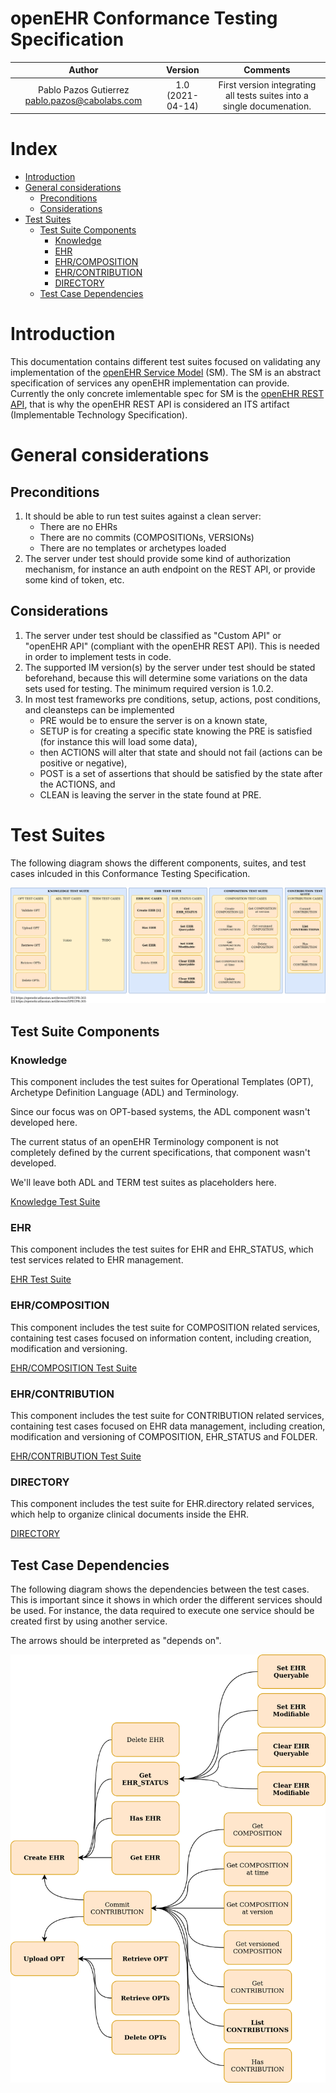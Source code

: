 # openEHR Conformance Testing Specification


| Author                                           | Version          | Comments                                         |
|:------------------------------------------------:|:----------------:|:------------------------------------------------:|
| Pablo Pazos Gutierrez <pablo.pazos@cabolabs.com> | 1.0 (2021-04-14) | First version integrating all tests suites into a single documenation.     |


# Index
<!-- 
  $ git clone https://github.com/Chris3606/TOC-Generator
  $ cd TOC-Generator
  $ python tocgen.py ../ehrbase/doc/conformance_testing
-->
<!--ts-->
- [Introduction](#introduction)
- [General considerations](#general-considerations)
  - [Preconditions](#preconditions)
  - [Considerations](#considerations)
- [Test Suites](#test-suites)
  - [Test Suite Components](#test-suite-components)
    - [Knowledge](#knowledge)
    - [EHR](#ehr)
    - [EHR/COMPOSITION](#ehrcomposition)
    - [EHR/CONTRIBUTION](#ehrcontribution)
    - [DIRECTORY](#directory)
  - [Test Case Dependencies](#test-case-dependencies)
<!--te-->


# Introduction

This documentation contains different test suites focused on validating any implementation of the [openEHR Service Model](https://specifications.openehr.org/releases/SM/latest/openehr_platform.html) (SM). The SM is an abstract specification of services any openEHR implementation can provide. Currently the only concrete imlementable spec for SM is the [openEHR REST API](https://specifications.openehr.org/releases/ITS-REST/latest), that is why the openEHR REST API is considered an ITS artifact (Implementable Technology Specification).


# General considerations

## Preconditions

1. It should be able to run test suites against a clean server:
   - There are no EHRs
   - There are no commits (COMPOSITIONs, VERSIONs)
   - There are no templates or archetypes loaded
2. The server under test should provide some kind of authorization mechanism, for instance an auth endpoint on the REST API, or provide some kind of token, etc.


## Considerations

1. The server under test should be classified as "Custom API" or "openEHR API" (compliant with the openEHR REST API). This is needed in order to implement tests in code.
2. The supported IM version(s) by the server under test should be stated beforehand, because this will determine some variations on the data sets used for testing. The minimum required version is 1.0.2.
3. In most test frameworks pre conditions, setup, actions, post conditions, and cleansteps can be implemented
   - PRE would be to ensure the server is on a known state,
   - SETUP is for creating a specific state knowing the PRE is satisfied (for instance this will load some data),
   - then ACTIONS will alter that state and should not fail (actions can be positive or negative),
   - POST is a set of assertions that should be satisfied by the state after the ACTIONS, and
   - CLEAN is leaving the server in the state found at PRE.


# Test Suites

The following diagram shows the different components, suites, and test cases inlcuded in this Conformance Testing Specification.

<div align="center">

![Test Suites](img/openEHR_Test_Suites.png "Test Suites")
</div>


## Test Suite Components

### Knowledge

This component includes the test suites for Operational Templates (OPT), Archetype Definition Language (ADL) and Terminology.

Since our focus was on OPT-based systems, the ADL component wasn't developed here.

The current status of an openEHR Terminology component is not completely defined by the current specifications, that component wasn't developed.

We'll leave both ADL and TERM test suites as placeholders here.

[Knowledge Test Suite](KNOWLEDGE.md)


### EHR

This component includes the test suites for EHR and EHR_STATUS, which test services related to EHR management.

[EHR Test Suite](EHR.md)


### EHR/COMPOSITION

This component includes the test suite for COMPOSITION related services, containing test cases focused on information content, including creation, modification and versioning.

[EHR/COMPOSITION Test Suite](EHR_COMPOSITION.md)


### EHR/CONTRIBUTION

This component includes the test suite for CONTRIBUTION related services, containing test cases focused on EHR data management, including creation, modification and versioning of COMPOSITION, EHR_STATUS and FOLDER.

[EHR/CONTRIBUTION Test Suite](EHR_CONTRIBUTION.md)


### DIRECTORY

This component includes the test suite for EHR.directory related services, which help to organize clinical documents inside the EHR.

[DIRECTORY](DIRECTORY.md)


## Test Case Dependencies

The following diagram shows the dependencies between the test cases. This is important since it shows in which order the different services should be used. For instance, the data required to execute one service should be created first by using another service.

The arrows should be interpreted as "depends on".

<div align="center">

![Test Suites](img/openEHR_Test_Suite_Dependencies.png "Test Suites")
</div>

